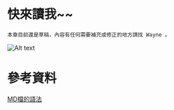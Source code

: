 快來讀我~~
=======
    
    本章目前還是草稿，內容有任何需要補充或修正的地方請找 Wayne 。
    
![Alt text](https://fbcdn-sphotos-e-a.akamaihd.net/hphotos-ak-prn1/t1.0-9/1001968_884251171601050_3941224734896834644_n.jpg "鳩咪")








參考資料
========

[MD檔的語法](https://github.com/emn178/markdown)


